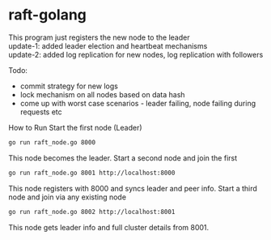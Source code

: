 # raft-golang

This program just registers the new node to the leader \
update-1: added leader election and heartbeat mechanisms \
update-2: added log replication for new nodes, log replication with followers

Todo:
- commit strategy for new logs
- lock mechanism on all nodes based on data hash
- come up with worst case scenarios - leader failing, node failing during requests etc

How to Run
Start the first node (Leader)

```sh
go run raft_node.go 8000
```
This node becomes the leader.
Start a second node and join the first

```sh
go run raft_node.go 8001 http://localhost:8000
```
This node registers with 8000 and syncs leader and peer info.
Start a third node and join via any existing node

```sh
go run raft_node.go 8002 http://localhost:8001
```
This node gets leader info and full cluster details from 8001.
